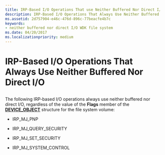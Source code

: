 ```yaml
---
title: IRP-Based I/O Operations That use Neither Buffered Nor Direct I/O
description: IRP-Based I/O Operations That Always Use Neither Buffered Nor Direct I/O
ms.assetid: 2d757904-e46c-476d-896c-77beacfe4b7c
keywords:
- neither buffered nor direct I/O WDK file system
ms.date: 04/20/2017
ms.localizationpriority: medium
---
```


# IRP-Based I/O Operations That Always Use Neither Buffered Nor Direct I/O


## <span id="ddk_irp_based_io_operations_that_always_use_neither_buffered_nor_direc"></span><span id="DDK_IRP_BASED_IO_OPERATIONS_THAT_ALWAYS_USE_NEITHER_BUFFERED_NOR_DIREC"></span>


The following IRP-based I/O operations always use neither buffered nor direct I/O, regardless of the value of the **Flags** member of the [**DEVICE\_OBJECT**](/windows-hardware/drivers/ddi/wdm/ns-wdm-_device_object) structure for the file system volume:

-   IRP\_MJ\_PNP

-   IRP\_MJ\_QUERY\_SECURITY

-   IRP\_MJ\_SET\_SECURITY

-   IRP\_MJ\_SYSTEM\_CONTROL

 

